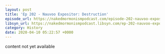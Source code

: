 ```yaml
---
layout: post
title: 'Ep 202 - Nauvoo Expositor: Destruction'
episode_url: https://nakedmormonismpodcast.com/episode-202-nauvoo-expositor-destruction/
libsyn_url: https://nakedmormonismpodcast.libsyn.com/ep-202-nauvoo-expositor-destruction
category: History
date: 2020-04-10 05:22:57 +0000
---
```


content not yet available
